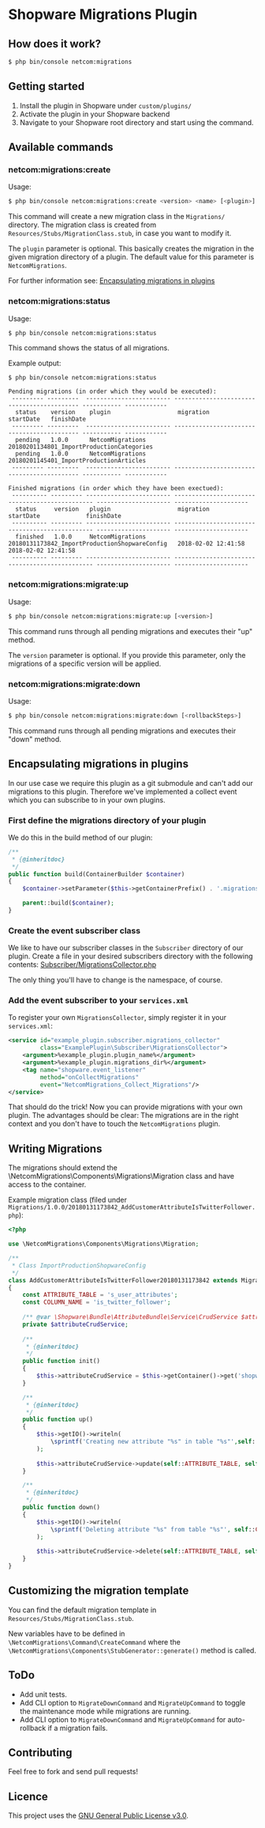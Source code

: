 # Shopware Migrations Plugin

## How does it work?

```bash
$ php bin/console netcom:migrations
```

## Getting started

1. Install the plugin in Shopware under `custom/plugins/`
2. Activate the plugin in your Shopware backend
3. Navigate to your Shopware root directory and start using the command.

## Available commands

### netcom:migrations:create

Usage:
```bash
$ php bin/console netcom:migrations:create <version> <name> [<plugin>]
```

This command will create a new migration class in the `Migrations/` directory.
The migration class is created from `Resources/Stubs/MigrationClass.stub`, in case you want to modify it.

The `plugin` parameter is optional. This basically creates the migration in the given migration directory of a plugin.
The default value for this parameter is `NetcomMigrations`.

For further information see: [Encapsulating migrations in plugins](#encapsulating-migrations-in-plugins)

### netcom:migrations:status

Usage:
```bash
$ php bin/console netcom:migrations:status
```

This command shows the status of all migrations.

Example output:
```plain
$ php bin/console netcom:migrations:status

Pending migrations (in order which they would be executed):
 --------- ---------  ------------------------ ------------------------------------------- ----------- ------------ 
  status    version    plugin                   migration                                   startDate   finishDate  
 --------- ---------  ------------------------ ------------------------------------------- ----------- ------------ 
  pending   1.0.0      NetcomMigrations         20180201134801_ImportProductionCategories                           
  pending   1.0.0      NetcomMigrations         20180201145401_ImportProductionArticles                             
 --------- ---------  ------------------------ ------------------------------------------- ----------- ------------ 

Finished migrations (in order which they have been exectued):
 ---------- --------- ------------------------ ----------------------------------------------- --------------------- --------------------- 
  status     version   plugin                   migration                                       startDate             finishDate           
 ---------- --------- ------------------------ ----------------------------------------------- --------------------- --------------------- 
  finished   1.0.0     NetcomMigrations         20180131173842_ImportProductionShopwareConfig   2018-02-02 12:41:58   2018-02-02 12:41:58  
 ---------- --------- ------------------------ ----------------------------------------------- --------------------- ---------------------
```

### netcom:migrations:migrate:up

Usage:
```bash
$ php bin/console netcom:migrations:migrate:up [<version>]
```

This command runs through all pending migrations and executes their "up" method.

The `version` parameter is optional. If you provide this parameter, only the migrations of a specific version will be applied.

### netcom:migrations:migrate:down

Usage:
```bash
$ php bin/console netcom:migrations:migrate:down [<rollbackSteps>]
```

This command runs through all pending migrations and executes their "down" method.

## Encapsulating migrations in plugins

In our use case we require this plugin as a git submodule and can't add our migrations to this plugin. 
Therefore we've implemented a collect event which you can subscribe to in your own plugins.

### First define the migrations directory of your plugin

We do this in the build method of our plugin:

```php
/**
 * {@inheritdoc}
 */
public function build(ContainerBuilder $container)
{
    $container->setParameter($this->getContainerPrefix() . '.migrations_dir', $this->getPath() . '/Migrations');

    parent::build($container);
}
```

### Create the event subscriber class

We like to have our subscriber classes in the `Subscriber` directory of our plugin. 
Create a file in your desired subscribers directory with the following contents: [Subscriber/MigrationsCollector.php](Subscriber/MigrationsCollector.php)

The only thing you'll have to change is the namespace, of course.

### Add the event subscriber to your `services.xml`

To register your own `MigrationsCollector`, simply register it in your `services.xml`:

```xml
<service id="example_plugin.subscriber.migrations_collector"
         class="ExamplePlugin\Subscriber\MigrationsCollector">
    <argument>%example_plugin.plugin_name%</argument>
    <argument>%example_plugin.migrations_dir%</argument>
    <tag name="shopware.event_listener" 
         method="onCollectMigrations" 
         event="NetcomMigrations_Collect_Migrations"/>
</service>
```

That should do the trick! Now you can provide migrations with your own plugin. The advantages should be clear: 
The migrations are in the right context and you don't have to touch the `NetcomMigrations` plugin.

## Writing Migrations

The migrations should extend the \NetcomMigrations\Components\Migrations\Migration class and have access to the container. 

Example migration class (filed under `Migrations/1.0.0/20180131173842_AddCustomerAttributeIsTwitterFollower.php`):
```php
<?php

use \NetcomMigrations\Components\Migrations\Migration;

/**
 * Class ImportProductionShopwareConfig
 */
class AddCustomerAttributeIsTwitterFollower20180131173842 extends Migration
{
    const ATTRIBUTE_TABLE = 's_user_attributes';
    const COLUMN_NAME = 'is_twitter_follower';
    
    /** @var \Shopware\Bundle\AttributeBundle\Service\CrudService $attributeCrudService */
    private $attributeCrudService;
    
    /**
     * {@inheritdoc}
     */
    public function init()
    {
        $this->attributeCrudService = $this->getContainer()->get('shopware_attribute.crud_service');
    }

    /**
     * {@inheritdoc}
     */
    public function up()
    {
        $this->getIO()->writeln(
            \sprintf('Creating new attribute "%s" in table "%s"',self::COLUMN_NAME,self::ATTRIBUTE_TABLE)
        );
        
        $this->attributeCrudService->update(self::ATTRIBUTE_TABLE, self::COLUMN_NAME, 'boolean');
    }

    /**
     * {@inheritdoc}
     */
    public function down()
    {
        $this->getIO()->writeln(
            \sprintf('Deleting attribute "%s" from table "%s"', self::COLUMN_NAME, self::ATTRIBUTE_TABLE)
        );
        
        $this->attributeCrudService->delete(self::ATTRIBUTE_TABLE, self::COLUMN_NAME);
    }
}
```

## Customizing the migration template

You can find the default migration template in `Resources/Stubs/MigrationClass.stub`. 

New variables have to be defined in `\NetcomMigrations\Command\CreateCommand` where the `\NetcomMigrations\Components\StubGenerator::generate()` method is called.

## ToDo

- Add unit tests.
- Add CLI option to `MigrateDownCommand` and `MigrateUpCommand` to toggle the maintenance mode while migrations are running.
- Add CLI option to `MigrateDownCommand` and `MigrateUpCommand` for auto-rollback if a migration fails.

## Contributing

Feel free to fork and send pull requests!

## Licence

This project uses the [GNU General Public License v3.0](LICENCE.md).